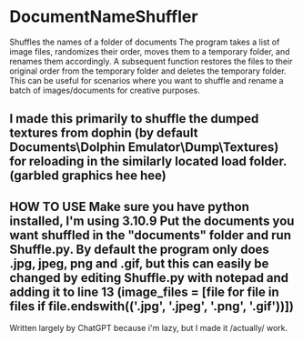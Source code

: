 # DocumentNameShuffler
Shuffles the names of a folder of documents
The program takes a list of image files, randomizes their order, moves them to a temporary folder, and renames them accordingly. 
A subsequent function restores the files to their original order from the temporary folder and deletes the temporary folder. 
This can be useful for scenarios where you want to shuffle and rename a batch of images/documents for creative purposes.

I made this primarily to shuffle the dumped textures from dophin (by default Documents\Dolphin Emulator\Dump\Textures) for reloading in the similarly located load folder. (garbled graphics hee hee)
------------------------------------------------------------------------------------------------------------------------
HOW TO USE
Make sure you have python installed, I'm using 3.10.9
Put the documents you want shuffled in the "documents" folder and run Shuffle.py.
By default the program only does .jpg, jpeg, png and .gif, but this can easily be changed by editing Shuffle.py with notepad and 
adding it to line 13 (image_files = [file for file in files if file.endswith(('.jpg', '.jpeg', '.png', '.gif'))])
------------------------------------------------------------------------------------------------------------------------
Written largely by ChatGPT because i'm lazy, but I made it /actually/ work.
